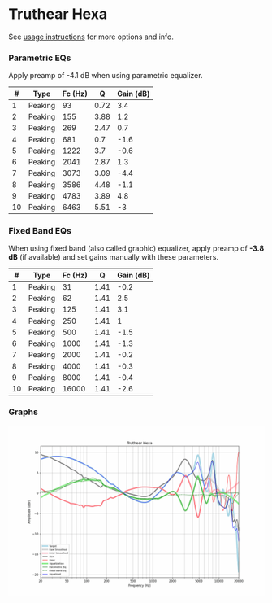 # Truthear Hexa
See [usage instructions](https://github.com/jaakkopasanen/AutoEq#usage) for more options and info.

### Parametric EQs
Apply preamp of -4.1 dB when using parametric equalizer.

|   # | Type    |   Fc (Hz) |    Q |   Gain (dB) |
|-----|---------|-----------|------|-------------|
|   1 | Peaking |        93 | 0.72 |         3.4 |
|   2 | Peaking |       155 | 3.88 |         1.2 |
|   3 | Peaking |       269 | 2.47 |         0.7 |
|   4 | Peaking |       681 | 0.7  |        -1.6 |
|   5 | Peaking |      1222 | 3.7  |        -0.6 |
|   6 | Peaking |      2041 | 2.87 |         1.3 |
|   7 | Peaking |      3073 | 3.09 |        -4.4 |
|   8 | Peaking |      3586 | 4.48 |        -1.1 |
|   9 | Peaking |      4783 | 3.89 |         4.8 |
|  10 | Peaking |      6463 | 5.51 |        -3   |

### Fixed Band EQs
When using fixed band (also called graphic) equalizer, apply preamp of **-3.8 dB** (if available) and set gains manually with these parameters.

|   # | Type    |   Fc (Hz) |    Q |   Gain (dB) |
|-----|---------|-----------|------|-------------|
|   1 | Peaking |        31 | 1.41 |        -0.2 |
|   2 | Peaking |        62 | 1.41 |         2.5 |
|   3 | Peaking |       125 | 1.41 |         3.1 |
|   4 | Peaking |       250 | 1.41 |         1   |
|   5 | Peaking |       500 | 1.41 |        -1.5 |
|   6 | Peaking |      1000 | 1.41 |        -1.3 |
|   7 | Peaking |      2000 | 1.41 |        -0.2 |
|   8 | Peaking |      4000 | 1.41 |        -0.3 |
|   9 | Peaking |      8000 | 1.41 |        -0.4 |
|  10 | Peaking |     16000 | 1.41 |        -2.6 |

### Graphs
![](./Truthear%20Hexa.png)
